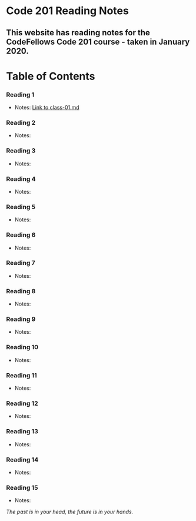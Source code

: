 # Code 201 Reading Notes
## This website has reading notes for the CodeFellows Code 201 course - taken in January 2020. 

# Table of Contents

### Reading 1
* Notes: [Link to class-01.md](https://suetarazi.github.io/readingnotes-/)

### Reading 2
* Notes:

### Reading 3
* Notes:

### Reading 4
* Notes:

### Reading 5
* Notes:

### Reading 6
* Notes:

### Reading 7
* Notes:

### Reading 8
* Notes:

### Reading 9
* Notes:

### Reading 10
* Notes:

### Reading 11
* Notes:

### Reading 12
* Notes:

### Reading 13
* Notes:

### Reading 14
* Notes:

### Reading 15
* Notes:






_The past is in your head, the future is in your hands._


